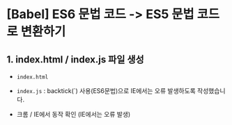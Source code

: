 # [Babel] ES6 문법 코드 -> ES5 문법 코드로 변환하기


## 1. index.html / index.js 파일 생성 

- `index.html`
- `index.js` : backtick(`) 사용(ES6문법)으로 IE에서는 오류 발생하도록 작성했습니다.

- 크롬 / IE에서 동작 확인 (IE에서는 오류 발생) 

